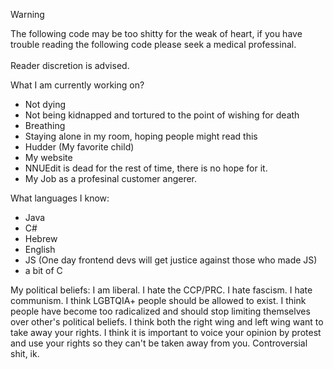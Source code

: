 > [!WARNING]  
> The following code may be too shitty for the weak of heart, if you have trouble reading the following code please seek a medical professinal.<br><br>Reader discretion is advised.


What I am currently working on?
* Not dying
* Not being kidnapped and tortured to the point of wishing for death
* Breathing
* Staying alone in my room, hoping people might read this
* Hudder (My favorite child)
* My website
* NNUEdit is dead for the rest of time, there is no hope for it.
* My Job as a profesinal customer angerer.


What languages I know:
* Java
* C#
* Hebrew
* English
* JS (One day frontend devs will get justice against those who made JS)
* a bit of C

My political beliefs:
I am liberal. I hate the CCP/PRC. I hate fascism. I hate communism. I think LGBTQIA+ people should be allowed to exist. I think people have become too radicalized and should stop limiting themselves over other's political beliefs. I think both the right wing and left wing want to take away your rights. I think it is important to voice your opinion by protest and use your rights so they can't be taken away from you.
Controversial shit, ik.
